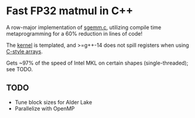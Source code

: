 # Fast FP32 matmul in C++

A row-major implementation of [sgemm.c](https://salykova.github.io/matmul-cpu),
utilizing compile time metaprogramming for a 60% reduction in lines of code!

The [kernel](https://github.com/adityasz/matmul/blob/master/src/kernel.h) is
templated, and >=g++-14 does not spill registers when using
[C-style arrays](https://github.com/adityasz/matmul/blob/master/src/kernel.h#L16).

Gets ~97% of the speed of Intel MKL on certain shapes (single-threaded); see TODO.

## TODO

- Tune block sizes for Alder Lake
- Parallelize with OpenMP

